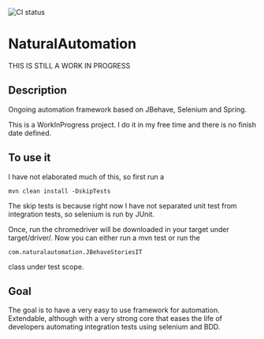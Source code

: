 
![CI status](https://travis-ci.org/cbmarc/NaturalAutomation.svg?branch=develop)
# NaturalAutomation #
THIS IS STILL A WORK IN PROGRESS

## Description ##

Ongoing automation framework based on JBehave, Selenium and Spring. 

This is a WorkInProgress project. I do it in my free time and there is no finish date defined.

## To use it ##
I have not elaborated much of this, so first run a 
```
mvn clean install -DskipTests
```
The skip tests is because right now I have not separated unit test from integration tests, so selenium is run by JUnit.

Once, run the chromedriver will be downloaded in your target under target/driver/. Now you can either run a mvn test or run the 
```
com.naturalautomation.JBehaveStoriesIT
```
class under test scope.
## Goal ##

The goal is to have a very easy to use framework for automation. Extendable, although with a very strong core that eases the life of developers automating integration tests using selenium and BDD.
